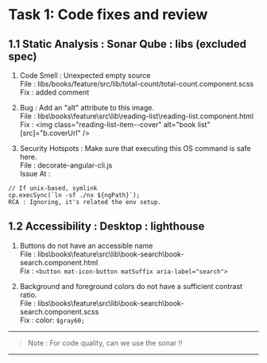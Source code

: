 # Task 1: Code fixes and review

## 1.1 Static Analysis : Sonar Qube : libs (excluded spec)

1. Code Smell : Unexpected empty source <br />
File : libs/books/feature/src/lib/total-count/total-count.component.scss <br />
Fix : added comment <br />

2. Bug : Add an "alt" attribute to this image. <br />
File : libs\books\feature\src\lib\reading-list\reading-list.component.html <br />
Fix : <img class="reading-list-item--cover" alt="book list" [src]="b.coverUrl" /> <br />

3. Security Hotspots  : Make sure that executing this OS command is safe here. <br />
File : decorate-angular-cli.js <br />
Issue At : 
```
// If unix-based, symlink
cp.execSync(`ln -sf ./nx ${ngPath}`);
RCA : Ignoring, it's related the env setup. 
```

## 1.2 Accessibility : Desktop : lighthouse

1. Buttons do not have an accessible name <br />
File : libs\books\feature\src\lib\book-search\book-search.component.html <br />
Fix : `<button mat-icon-button matSuffix aria-label="search">` <br />

2. Background and foreground colors do not have a sufficient contrast ratio. <br />
File : libs\books\feature\src\lib\book-search\book-search.component.scss <br />
Fix : color: `$gray60;` <br /> 

---

> Note : For code quality, can we use the sonar !! <br />

---